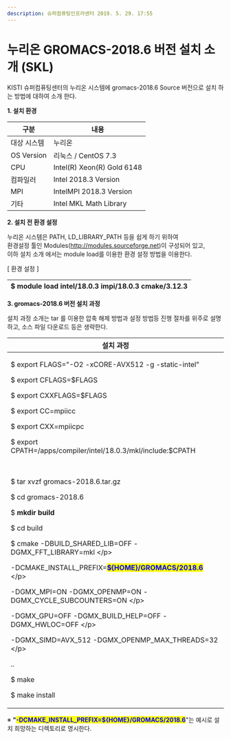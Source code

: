 ```yaml
---
description: 슈퍼컴퓨팅인프라센터 2019. 5. 29. 17:55
---
```


# 누리온 GROMACS-2018.6 버전 설치 소개 (SKL)

KISTI 슈퍼컴퓨팅센터의 누리온 시스템에 gromacs-2018.6 Source 버전으로 설치 하는 방법에 대하여 소개 한다.



**1. 설치 환경**

|  **구분**      | **내용**                      |
| ------------ | --------------------------- |
|  대상 시스템      |  누리온                        |
|  OS Version  |  리눅스 / CentOS 7.3           |
|  CPU         |  Intel(R) Xeon(R) Gold 6148 |
|  컴파일러        |  Intel 2018.3 Version       |
|  MPI         |  IntelMPI 2018.3 Version    |
|  기타          |  Intel MKL Math Library     |



**2. 설치 전 환경 설정**

&#x20; 누리온 시스템은 PATH, LD\_LIBRARY\_PATH 등을 쉽게 하기 위하여 \
&#x20; 환경설정 툴인 Modules(http://modules.sourceforge.net)이 구성되어 있고,\
&#x20; 이하 설치 소개 에서는 module load를 이용한 환경 설정 방법을 이용한다.



\[ 환경 설정 ]

|  $ module load intel/18.0.3 impi/18.0.3 cmake/3.12.3 |
| ---------------------------------------------------- |



**3. gromacs-2018.6 버전 설치 과정**

&#x20;설치 과정 소개는 tar 를 이용한 압축 해제 방법과 설정 방법등 진행 절차를 위주로 설명하고, 소스 파일 다운로드 등은 생략한다. &#x20;

|  **설치 과정**                                                                                                                                                                                                                                                                                                                                                                                                                                                                                                                                                                                                                                                                                                                                                                                          |
| --------------------------------------------------------------------------------------------------------------------------------------------------------------------------------------------------------------------------------------------------------------------------------------------------------------------------------------------------------------------------------------------------------------------------------------------------------------------------------------------------------------------------------------------------------------------------------------------------------------------------------------------------------------------------------------------------------------------------------------------------------------------------------------------------- |
| <p> $ export FLAGS="-O2 -xCORE-AVX512 -g -static-intel"</p><p> $ export CFLAGS=$FLAGS </p><p> $ export CXXFLAGS=$FLAGS </p><p> $ export CC=mpiicc </p><p> $ export CXX=mpiicpc </p><p> $ export CPATH=/apps/compiler/intel/18.0.3/mkl/include:$CPATH</p><p><br></p><p> $ tar xvzf gromacs-2018.6.tar.gz</p><p> $ cd gromacs-2018.6</p><p> $ <strong>mkdir build</strong></p><p> $ cd build</p><p> $ cmake -DBUILD_SHARED_LIB=OFF -DGMX_FFT_LIBRARY=mkl \</p><p>-DCMAKE_INSTALL_PREFIX=<mark style="color:blue;"><strong>${HOME}/GROMACS/2018.6</strong></mark> \</p><p>-DGMX_MPI=ON -DGMX_OPENMP=ON -DGMX_CYCLE_SUBCOUNTERS=ON \</p><p>-DGMX_GPU=OFF -DGMX_BUILD_HELP=OFF -DGMX_HWLOC=OFF \</p><p>-DGMX_SIMD=AVX_512 -DGMX_OPENMP_MAX_THREADS=32 \</p><p>..</p><p> $ make</p><p> $ make install</p> |

※ **"**<mark style="color:blue;">**-DCMAKE\_INSTALL\_PREFIX=${HOME}/GROMACS/2018.6**</mark>"는 예시로 설치 희망하는 디렉토리로 명시한다.
